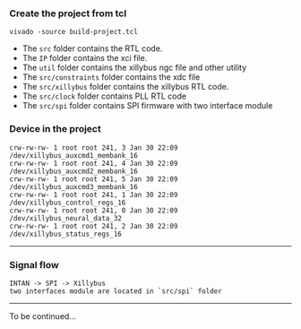 ### Create the project from tcl 

```
vivado -source build-project.tcl
```

- The `src` folder contains the RTL code. 
- The `IP`  folder contains the xci file.
- The `util` folder contains the xillybus ngc file and other utility
- The `src/constraints` folder contains the xdc file
- The `src/xillybus` folder contains the xillybus RTL code.
- The `src/clock` folder contains PLL RTL code
- The `src/spi` folder contains SPI firmware with two interface module

### Device in the project
```
crw-rw-rw- 1 root root 241, 3 Jan 30 22:09 /dev/xillybus_auxcmd1_membank_16
crw-rw-rw- 1 root root 241, 4 Jan 30 22:09 /dev/xillybus_auxcmd2_membank_16
crw-rw-rw- 1 root root 241, 5 Jan 30 22:09 /dev/xillybus_auxcmd3_membank_16
crw-rw-rw- 1 root root 241, 1 Jan 30 22:09 /dev/xillybus_control_regs_16
crw-rw-rw- 1 root root 241, 0 Jan 30 22:09 /dev/xillybus_neural_data_32
crw-rw-rw- 1 root root 241, 2 Jan 30 22:09 /dev/xillybus_status_regs_16
```
-------------------

### Signal flow
```
INTAN -> SPI -> Xillybus
two interfaces module are located in `src/spi` folder
```

-------------------

To be continued...

